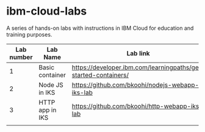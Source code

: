 # ibm-cloud-labs
A series of hands-on labs with instructions in IBM Cloud for education and training purposes.


| Lab number | Lab Name        | Lab link                                                       |
|------------|-----------------|----------------------------------------------------------------|
|     1      | Basic container |https://developer.ibm.com/learningpaths/get-started-containers/
|     2      | Node JS in IKS  |https://github.com/bkoohi/nodejs-webapp-iks-lab   |                                                         
|     3      | HTTP app in IKS |https://github.com/bkoohi/http-webapp-iks-lab
|            |                 |                                                                |
